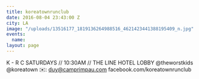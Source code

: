 ```yaml
---
title: koreatownrunclub
date: 2016-08-04 23:43:00 Z
city: LA
image: "/uploads/13516177_1819136264988516_4621423441388195409_n.jpg"
events:
  name: 
layout: page
---
```


K - R C SATURDAYS // 10:30AM // THE LINE HOTEL LOBBY @theworstkids @koreatown ✉️: duy@camprimpau.com facebook.com/koreatownrunclub

